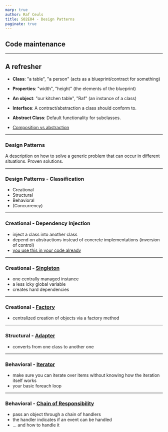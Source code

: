 ```yaml
---
marp: true
author: Raf Ceuls
title: S02E04 - Design Patterns
paginate: true
---
```


## Code maintenance

---

## A refresher

- **Class**: "a table", "a person" (acts as a blueprint/contract for something)
- **Properties**: "width", "height" (the elements of the blueprint)
- **An object**: "our kitchen table", "Raf" (an instance of a class)
- **Interface**: A contract/abstraction a class should conform to.
- **Abstract Class**: Default functionality for subclasses.

- [Composition vs abstraction](https://javapapers.com/oops/association-aggregation-composition-abstraction-generalization-realization-dependency/)

---

### Design Patterns

A description on how to solve a generic problem that can occur in different situations. Proven solutions.

---

### Design Patterns - Classification

- Creational
- Structural
- Behavioral
- (Concurrency)

---

### Creational - Dependency Injection

- inject a class into another class
- depend on abstractions instead of concrete implementations (inversion of control)
- [you use this in your code already](https://docs.microsoft.com/en-us/aspnet/core/fundamentals/dependency-injection?view=aspnetcore-6.0)

---

### Creational - [Singleton](https://refactoring.guru/design-patterns/singleton/csharp/example)

- one centrally managed instance
- a less icky global variable
- creates hard dependencies

---

### Creational - [Factory](https://refactoring.guru/design-patterns/factory-method)

- centralized creation of objects via a factory method

---

### Structural - [Adapter](https://refactoring.guru/design-patterns/adapter)

- converts from one class to another one

---

### Behavioral - [Iterator](https://refactoring.guru/design-patterns/iterator)

- make sure you can iterate over items without knowing how the iteration itself works
- your basic foreach loop

---

### Behavioral - [Chain of Responsibility](https://refactoring.guru/design-patterns/chain-of-responsibility)

- pass an object through a chain of handlers
- the handler indicates if an event can be handled
- ... and how to handle it
